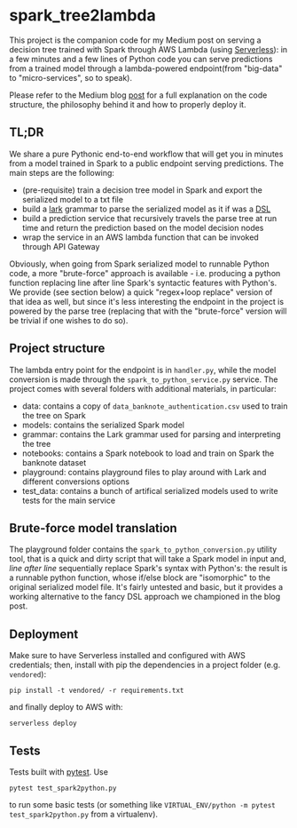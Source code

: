 # spark_tree2lambda
This project is the companion code for my Medium post on serving a decision tree trained with Spark through AWS Lambda (using [Serverless](https://serverless.com/)): 
in a few minutes and a few lines of Python code you can serve predictions from a trained model through a lambda-powered endpoint(from "big-data" to "micro-services", so to speak). 

Please refer to the Medium blog [post](https://medium.com/@jacopotagliabue/serving-tensorflow-predictions-with-python-and-aws-lambda-facb4ab87ddd#.v01eyg8kh) for a full explanation on the code structure, the philosophy behind it and how to properly deploy it.

## TL;DR
We share a pure Pythonic end-to-end workflow that will get you in minutes from a model trained in Spark to a public endpoint serving predictions. The main steps are the following:

* (pre-requisite) train a decision tree model in Spark and export the serialized model to a txt file
* build a [lark](https://github.com/lark-parser/lark) grammar to parse the serialized model as it if was a [DSL](https://en.wikipedia.org/wiki/Domain-specific_language)
* build a prediction service that recursively travels the parse tree at run time and return the prediction based on the model decision nodes
* wrap the service in an AWS lambda function that can be invoked through API Gateway

Obviously, when going from Spark serialized model to runnable Python code, a more "brute-force" approach is available - i.e. producing a python function replacing line after line Spark's syntactic features with Python's. We provide (see section below) a quick "regex+loop replace" version of that idea as well, but since
it's less interesting the endpoint in the project is powered by the parse tree (replacing that with the "brute-force" version will be trivial if one wishes to do so).

## Project structure
The lambda entry point for the endpoint is in `handler.py`, while the model conversion is made through the `spark_to_python_service.py` service. The project comes with several folders with additional materials, in particular:

* data: contains a copy of `data_banknote_authentication.csv` used to train the tree on Spark
* models: contains the serialized Spark model
* grammar: contains the Lark grammar used for parsing and interpreting the tree
* notebooks: contains a Spark notebook to load and train on Spark the banknote dataset
* playground: contains playground files to play around with Lark and different conversions options
* test_data: contains a bunch of artifical serialized models used to write tests for the main service

## Brute-force model translation
The playground folder contains the `spark_to_python_conversion.py` utility tool, that is a quick and dirty script that will take a Spark model in input and, _line after line_ sequentially replace
Spark's syntax with Python's: the result is a runnable python function, whose if/else block are "isomorphic" to the original serialized model file. It's fairly untested and basic, 
but it provides a working alternative to the fancy DSL approach we championed in the blog post.

## Deployment
Make sure to have Serverless installed and configured with AWS credentials; then, install with pip the dependencies in a project folder (e.g. `vendored`):

``` 
pip install -t vendored/ -r requirements.txt
```

and finally deploy to AWS with:

```serverless deploy```

## Tests
Tests built with [pytest](https://docs.pytest.org/). Use

```pytest test_spark2python.py```

to run some basic tests (or something like `VIRTUAL_ENV/python -m pytest test_spark2python.py` from a virtualenv).
